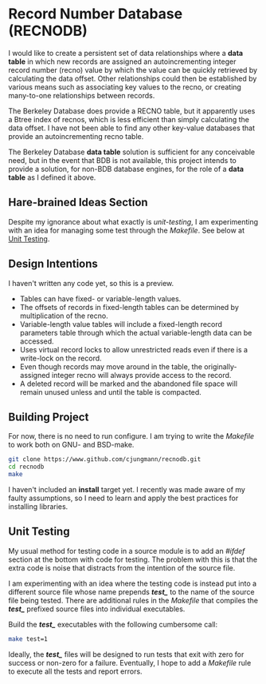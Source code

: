 # Record Number Database (RECNODB)

I would like to create a persistent set of data relationships where
a **data table** in which new records are assigned an autoincrementing
integer record number (recno) value by which the value can be quickly
retrieved by calculating the data offset.  Other relationships could
then be established by various means such as associating key values to
the recno, or creating many-to-one relationships between records.

The Berkeley Database does provide a RECNO table, but it apparently
uses a Btree index of recnos, which is less efficient than simply
calculating the data offset.  I have not been able to find any other
key-value databases that provide an autoincrementing recno table.

The Berkeley Database **data table** solution is sufficient for any
conceivable need, but in the event that BDB is not available, this
project intends to provide a solution, for non-BDB database engines,
for the role of a **data table** as I defined it above.

## Hare-brained Ideas Section

Despite my ignorance about what exactly is *unit-testing*, I am
experimenting with an idea for managing some test through the
*Makefile*.  See below at [Unit Testing](#Unit%20Testing).


## Design Intentions

I haven't written any code yet, so this is a preview.

- Tables can have fixed- or variable-length values.
- The offsets of records in fixed-length tables can be
  determined by multiplication of the recno.
- Variable-length value tables will include a fixed-length
  record parameters table through which the actual variable-length
  data can be accessed.
- Uses virtual record locks to allow unrestricted reads even
  if there is a write-lock on the record.
- Even though records may move around in the table, the originally-
  assigned integer recno will always provide access to the record.
- A deleted record will be marked and the abandoned file space
  will remain unused unless and until the table is compacted.

## Building Project

For now, there is no need to run configure.  I am trying to write
the *Makefile* to work both on GNU- and BSD-make.

~~~sh
git clone https://www.github.com/cjungmann/recnodb.git
cd recnodb
make
~~~

I haven't included an **install** target yet.  I recently was made
aware of my faulty assumptions, so I need to learn and apply the best
practices for installing libraries.

## Unit Testing

My usual method for testing code in a source module is to
add an *#ifdef* section at the bottom with code for testing.
The problem with this is that the extra code is noise that distracts
from the intention of the source file.

I am experimenting with an idea where the testing code is instead
put into a different source file whose name prepends ***test_*** to the
name of the source file being tested.  There are additional rules
in the *Makefile* that compiles the ***test_*** prefixed source files
into individual executables.

Build the ***test_*** executables with the following cumbersome
call:

~~~sh
make test=1
~~~

Ideally, the ***test_*** files will be designed to run tests that
exit with zero for success or non-zero for a failure.  Eventually,
I hope to add a *Makefile* rule to execute all the tests and report
errors.
